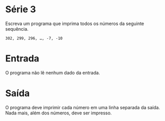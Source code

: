 # Série 3

Escreva um programa que imprima todos os números da seguinte
sequência.

    302, 299, 296, …, -7, -10

# Entrada

O programa não lê nenhum dado da entrada.

# Saída

O programa deve imprimir cada número em uma linha separada da
saída. Nada mais, além dos números, deve ser impresso.